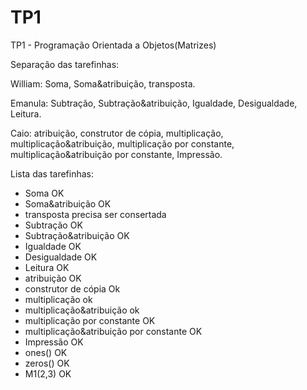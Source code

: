 # TP1
TP1 - Programação Orientada a Objetos(Matrizes)

Separação das tarefinhas:

William:
Soma, Soma&atribuição, transposta.

Emanula:
Subtração, Subtração&atribuição, Igualdade, Desigualdade, Leitura.

Caio:
atribuição, construtor de cópia, multiplicação, multiplicação&atribuição, multiplicação por constante, multiplicação&atribuição por constante, Impressão.

Lista das tarefinhas:

- Soma  OK
- Soma&atribuição  OK
- transposta precisa ser consertada
- Subtração OK
- Subtração&atribuição OK
- Igualdade OK
- Desigualdade OK 
- Leitura OK
- atribuição OK
- construtor de cópia Ok
- multiplicação ok 
- multiplicação&atribuição ok
- multiplicação por constante  OK
- multiplicação&atribuição por constante OK
- Impressão OK 
- ones()  OK
- zeros() OK
- M1(2,3) OK

